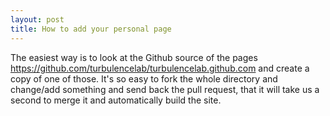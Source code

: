 ```yaml
---
layout: post
title: How to add your personal page
---
```


The easiest way is to look at the Github source of the pages <https://github.com/turbulencelab/turbulencelab.github.com> and create a copy of one of those. It's so easy to fork the whole directory and change/add something and send back the pull request, that it will take us a second to merge it and automatically build the site. 


